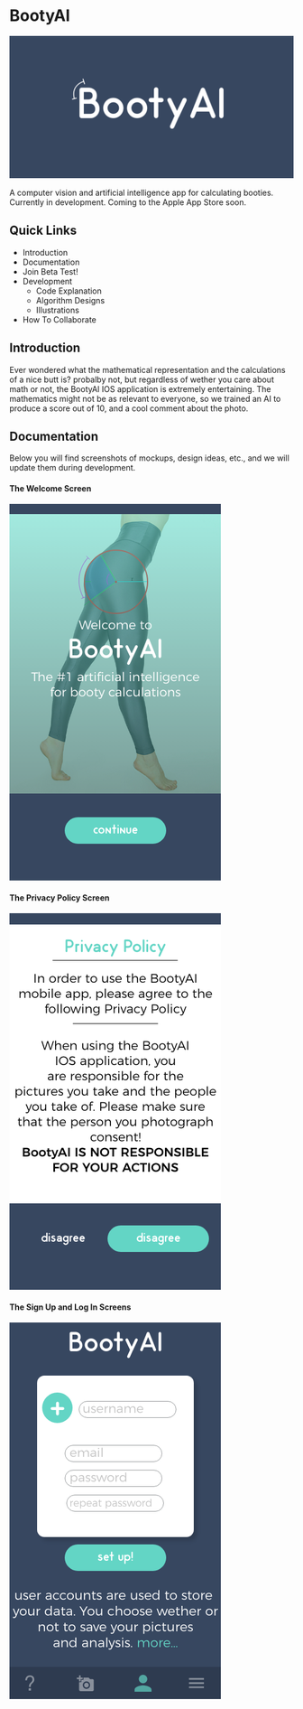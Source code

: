 # BootyAI
![ScreenShot](logoBlue.png)

A computer vision and artificial intelligence app for calculating booties. Currently in development. Coming to the Apple App Store soon.


## Quick Links

- Introduction
- Documentation
- Join Beta Test!
- Development
  - Code Explanation
  - Algorithm Designs
  - Illustrations
 - How To Collaborate

## Introduction

Ever wondered what the mathematical representation and the calculations of a nice butt is? probalby not, but regardless of wether you care about math or not, the BootyAI IOS application is extremely entertaining. The mathematics might not be as relevant to everyone, so we trained an AI to produce a score out of 10, and a cool comment about the photo.


## Documentation

Below you will find screenshots of mockups, design ideas, etc., and we will update them during development.

#### The Welcome Screen

![ScreenShot](startscreen.png)

#### The Privacy Policy Screen

![ScreenShot](privacypolicy.png)

#### The Sign Up and Log In Screens

![ScreenShot](Signupscreen.png)

